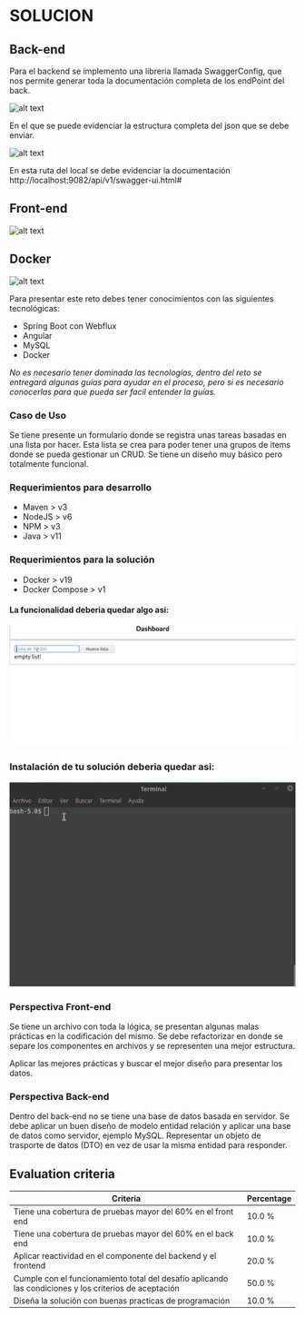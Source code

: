 # SOLUCION #

## Back-end ##

Para el backend se implemento una libreria llamada SwaggerConfig, que nos permite generar toda la documentación completa de los endPoint del back.

![alt text]( ./api-documentacion-back "EndPoints")

En el que se puede evidenciar la estructura completa del json que se debe enviar.

![alt text]( ./api-documentacion-json "Estructura json")

En esta ruta del local se debe evidenciar la documentación 
http://localhost:9082/api/v1/swagger-ui.html#

## Front-end ##
![alt text]( ./front-end "Vista")


## Docker ##
![alt text]( ./docker "Dcoker start")


Para presentar este reto debes tener conocimientos con las siguientes tecnológicas:

 *  Spring Boot con Webflux
 *  Angular
 *  MySQL
 *  Docker

*No es necesario tener dominada las tecnologías, dentro del reto se entregará algunas guías para ayudar en el proceso, pero si es necesario conocerlas para que pueda ser facil entender la guías.*

### Caso de Uso

Se tiene presente un formulario donde se registra unas tareas basadas en una lista por hacer. Esta lista se crea para poder tener una grupos de items donde se pueda gestionar un CRUD. Se tiene un diseño muy básico pero totalmente funcional. 

### Requerimientos para desarrollo
- Maven > v3
- NodeJS > v6
- NPM > v3 
- Java > v11 

### Requerimientos para la solución
- Docker > v19
- Docker Compose > v1


#### La funcionalidad deberia quedar algo asi:

![alt text]( ./todo-list-kata.gif "Demo funcional del ToDo List")

### Instalación de tu solución deberia quedar asi:

![alt text]( ./start.gif "Instalación y puesta en marcha")

### Perspectiva Front-end
Se tiene un archivo con toda la lógica, se presentan algunas malas prácticas en la codificación del mismo. Se debe refactorizar en donde se separe los componentes en archivos y se representen una mejor estructura. 

Aplicar las mejores prácticas y buscar el mejor diseño para presentar los datos.


### Perspectiva Back-end

Dentro del back-end no se tiene una base de datos basada en servidor. Se debe aplicar un buen diseño de modelo entidad relación y aplicar una base de datos como servidor, ejemplo MySQL. Representar un objeto de trasporte de datos (DTO) en vez de usar la misma entidad para responder. 



## Evaluation criteria ##

| Criteria                                                                                               | Percentage |
| ------------------------------------------------------------------------------------------------------ | ---------- |
| Tiene una cobertura de pruebas mayor del 60% en el front end                                           | 10.0 %     |
| Tiene una cobertura de pruebas mayor del 60% en el back end                                            | 10.0 %     |
| Aplicar reactividad en el componente del backend y el frontend                                         | 20.0 %     |
| Cumple con el funcionamiento total del desafío aplicando las condiciones y los criterios de aceptación | 50.0 %     |
| Diseña la solución con buenas practicas de programación                                                | 10.0 %     |

